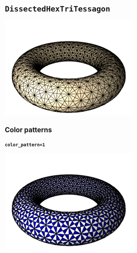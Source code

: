 # `DissectedHexTriTessagon`

![DissectedHexTriTessagon](images/dissected_hex_tri_tessagon.png)

## Color patterns

### `color_pattern=1`

![DissectedHexTriTessagon color pattern 1](images/dissected_hex_tri_tessagon_color1.png)
